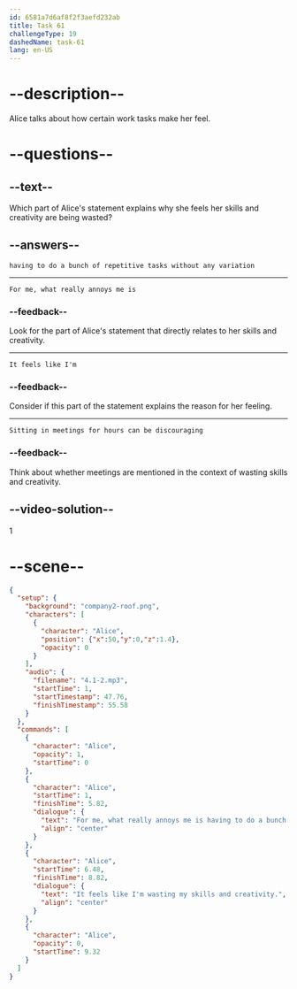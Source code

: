 ```yaml
---
id: 6581a7d6af8f2f3aefd232ab
title: Task 61
challengeType: 19
dashedName: task-61
lang: en-US
---
```


<!-- (Audio) Alice: I hear you, Tom. Sitting in meetings for hours can be discouraging. For me, what really annoys me is having to do a bunch of repetitive tasks without any variation. It feels like I'm wasting my skills and creativity. -->

# --description--

Alice talks about how certain work tasks make her feel. 

# --questions--

## --text--

Which part of Alice's statement explains why she feels her skills and creativity are being wasted?

## --answers--

`having to do a bunch of repetitive tasks without any variation`

---

`For me, what really annoys me is`

### --feedback--

Look for the part of Alice's statement that directly relates to her skills and creativity.

---

`It feels like I'm`

### --feedback--

Consider if this part of the statement explains the reason for her feeling.

---

`Sitting in meetings for hours can be discouraging`

### --feedback--

Think about whether meetings are mentioned in the context of wasting skills and creativity.

## --video-solution--

1

# --scene--

```json
{
  "setup": {
    "background": "company2-roof.png",
    "characters": [
      {
        "character": "Alice",
        "position": {"x":50,"y":0,"z":1.4},
        "opacity": 0
      }
    ],
    "audio": {
      "filename": "4.1-2.mp3",
      "startTime": 1,
      "startTimestamp": 47.76,
      "finishTimestamp": 55.58
    }
  },
  "commands": [
    {
      "character": "Alice",
      "opacity": 1,
      "startTime": 0
    },
    {
      "character": "Alice",
      "startTime": 1,
      "finishTime": 5.82,
      "dialogue": {
        "text": "For me, what really annoys me is having to do a bunch of repetitive tasks without any variation.",
        "align": "center"
      }
    },
    {
      "character": "Alice",
      "startTime": 6.48,
      "finishTime": 8.82,
      "dialogue": {
        "text": "It feels like I'm wasting my skills and creativity.",
        "align": "center"
      }
    },
    {
      "character": "Alice",
      "opacity": 0,
      "startTime": 9.32
    }
  ]
}
```

